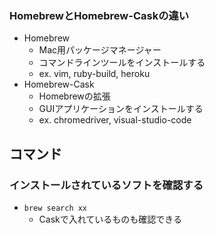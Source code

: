 ### HomebrewとHomebrew-Caskの違い
- Homebrew
  - Mac用パッケージマネージャー
  - コマンドラインツールをインストールする
  - ex. vim, ruby-build, heroku
- Homebrew-Cask
  - Homebrewの拡張
  - GUIアプリケーションをインストールする
  - ex. chromedriver, visual-studio-code

## コマンド
### インストールされているソフトを確認する
- `brew search xx`
  - Caskで入れているものも確認できる
